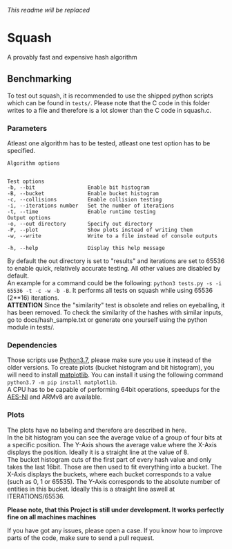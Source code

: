 *This readme will be replaced*

# Squash
A provably fast and expensive hash algorithm</br>

## Benchmarking
To test out squash, it is recommended to use the shipped python scripts which can be found in `tests/`. Please note that the C code in this folder writes to a file and therefore is a lot slower than the C code in squash.c.
### Parameters
Atleast one algorithm has to be tested, atleast one test option has to be specified. 
```
Algorithm options


Test options
-b, --bit                 Enable bit histogram
-B, --bucket              Enable bucket histogram
-c, --collisions          Enable collision testing
-i, --iterations number   Set the number of iterations
-t, --time                Enable runtime testing
Output options
-o, --out directory       Specify out directory
-P, --plot                Show plots instead of writing them
-w, --write               Write to a file instead of console outputs

-h, --help                Display this help message
```
By default the out directory is set to "results" and iterations are set to 65536 to enable quick, relatively accurate testing. All other values are disabled by default.</br>
An example for a command could be the following: `python3 tests.py -s -i 65536 -t -c -w -b -B`. It performs all tests on squash while using 65536 (2**16) iterations.</br>
**ATTENTION** Since the "similarity" test is obsolete and relies on eyeballing, it has been removed. To check the similarity of the hashes with similar inputs, go to docs/hash_sample.txt or generate one yourself using the python module in tests/.


### Dependencies
Those scripts use [Python3.7](https://www.python.org/downloads/release/python-372/), please make sure you use it instead of the older versions.
To create plots (bucket histogram and bit histogram), you will need to install [matplotlib](https://matplotlib.org/).
You can install it using the following command `python3.7 -m pip install matplotlib`.</br>
A CPU has to be capable of performing 64bit operations, speedups for the [AES-NI](https://en.wikipedia.org/wiki/AES_instruction_set) and ARMv8 are available.

### Plots
The plots have no labeling and therefore are described in here.</br> 
In the bit histogram you can see the average value of a group of four bits at a specific position. The Y-Axis shows the average value where the X-Axis displays the position. Ideally it is a straight line at the value of 8.</br>
The bucket histogram cuts of the first part of every hash value and only takes the last 16bit. Those are then used to fit everything into a bucket. The X-Axis displays the buckets, where each bucket corresponds to a value (such as 0, 1 or 65535). The Y-Axis corresponds to the absolute number of entities in this bucket. Ideally this is a straight line aswell at ITERATIONS/65536.</br>

**Please note, that this Project is still under development. It works perfectly fine on all machines machines**

If you have got any issues, please open a case.
If you know how to improve parts of the code, make sure to send a pull request.





